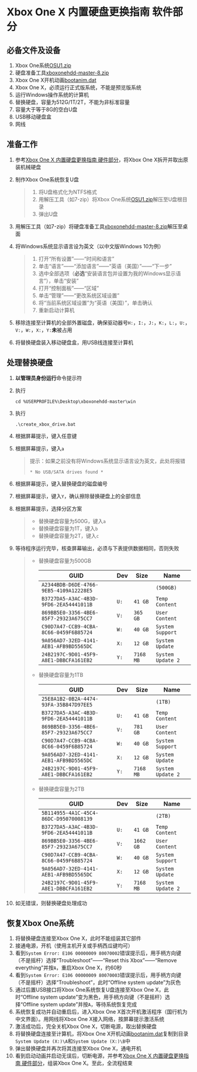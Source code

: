 # Xbox One X 内置硬盘更换指南 软件部分

## 必备文件及设备

1. Xbox One系统[OSU1.zip](http://www.xbox.com/xboxone/osu1)
2. 硬盘准备工具[xboxonehdd-master-8.zip](https://gbatemp.net/download/xbox-one-windows-and-linux-internal-hard-drive-partitioning-script.34239/download?version=35869)
3. Xbox One X开机动画[bootanim.dat](https://drive.google.com/open?id=1BKcee5bhNLugNkGsMjTV6kS1C5YxCW5H)
4. Xbox One X，必须运行正式版系统，不能是预览版系统
5. 运行Windows操作系统的计算机
6. 替换硬盘，容量为512G/1T/2T，不能为非标准容量
7. 容量大于等于8G的空白U盘
8. USB移动硬盘盒
9. 网线

## 准备工作

1. 参考[Xbox One X 内置硬盘更换指南 硬件部分](https://zh.ifixit.com/Guide/Xbox+One+X+%E5%86%85%E7%BD%AE%E7%A1%AC%E7%9B%98%E6%9B%B4%E6%8D%A2%E6%8C%87%E5%8D%97/124893)，将Xbox One X拆开并取出原装机械硬盘

2. 制作Xbox One系统恢复U盘

   > 1. 将U盘格式化为NTFS格式
   > 2. 用解压工具（如7-zip）将Xbox One系统[OSU1.zip](http://www.xbox.com/xboxone/osu1)解压至U盘根目录
   > 3. 弹出U盘

3. 用解压工具（如7-zip）将硬盘准备工具[xboxonehdd-master-8.zip](https://gbatemp.net/download/xbox-one-windows-and-linux-internal-hard-drive-partitioning-script.34239/download?version=35869)解压至桌面

4. 将Windows系统显示语言设为英文（以中文版Windows 10为例）

   > 1. 打开“所有设置”——“时间和语言”
   > 2. 单击“语言”——“添加语言”——“英语（美国）”——“下一步”
   > 3. 选中全部选项（**必选**“安装语言包并设置为我的Windows显示语言”），单击“安装”
   > 4. 打开“控制面板”——“区域”
   > 5. 单击“管理”——“更改系统区域设置”
   > 6. 将“当前系统区域设置”为“英语（美国）”，单击确认
   > 7. 重新启动计算机

5. 移除连接至计算机的全部外置磁盘，确保驱动器号`H:`，`I:`，`J:`，`K:`，`L:`，`U:`，`V:`，`W:`，`X:`，`Y:`**未**被占用

6. 将替换硬盘装入移动硬盘盒，用USB线连接至计算机

## 处理替换硬盘

1. **以管理员身份运行**命令提示符

2. 执行

   ```
   cd %USERPROFILE%\Desktop\xboxonehdd-master\win
   ```

3. 执行

   ```
   .\create_xbox_drive.bat
   ```

4. 根据屏幕提示，键入任意键

5. 根据屏幕提示，键入`a`

   > 提示：如果之前没有将Windows系统显示语言设为英文，此处将报错
   >
   > ```
   > * No USB/SATA drives found *
   > ```

6. 根据屏幕提示，键入替换硬盘的磁盘编号

7. 根据屏幕提示，键入`Y`，确认擦除替换硬盘上的全部信息

8. 根据屏幕提示，选择分区方案

   > - 替换硬盘容量为500G，键入`a`
   > - 替换硬盘容量为1T，键入`b`
   > - 替换硬盘容量为2T，键入`c`

9. 等待程序运行完毕，核查屏幕输出，必须与下表提供数据相同，否则失败

   > - 替换硬盘容量为500GB
   >
   >   | GUID                                   | Dev  | Size      | Name              |
   >   | -------------------------------------- | ---- | --------- | ----------------- |
   >   | `A2344BDB-D6DE-4766-9EB5-4109A12228E5` |      |           | `(500GB)`         |
   >   | `B3727DA5-A3AC-4B3D-9FD6-2EA54441011B` | `U:` | `41 GB`   | `Temp Content`    |
   >   | `869BB5E0-3356-4BE6-85F7-29323A675CC7` | `V:` | `365 GB`  | `User Content`    |
   >   | `C90D7A47-CCB9-4CBA-8C66-0459F6B85724` | `W:` | `40 GB`   | `System Support`  |
   >   | `9A056AD7-32ED-4141-AEB1-AFB9BD5565DC` | `X:` | `12 GB`   | `System Update`   |
   >   | `24B2197C-9D01-45F9-A8E1-DBBCFA161EB2` | `Y:` | `7168 MB` | `System Update 2` |
   >
   > - 替换硬盘容量为1TB
   >
   >   | GUID                                   | Dev  | Size      | Name              |
   >   | -------------------------------------- | ---- | --------- | ----------------- |
   >   | `25E8A1B2-0B2A-4474-93FA-35B847D97EE5` |      |           | `(1TB)`           |
   >   | `B3727DA5-A3AC-4B3D-9FD6-2EA54441011B` | `U:` | `41 GB`   | `Temp Content`    |
   >   | `869BB5E0-3356-4BE6-85F7-29323A675CC7` | `V:` | `781 GB`  | `User Content`    |
   >   | `C90D7A47-CCB9-4CBA-8C66-0459F6B85724` | `W:` | `40 GB`   | `System Support`  |
   >   | `9A056AD7-32ED-4141-AEB1-AFB9BD5565DC` | `X:` | `12 GB`   | `System Update`   |
   >   | `24B2197C-9D01-45F9-A8E1-DBBCFA161EB2` | `Y:` | `7168 MB` | `System Update 2` |
   >
   > - 替换硬盘容量为2TB
   >
   >   | GUID                                   | Dev  | Size      | Name              |
   >   | -------------------------------------- | ---- | --------- | ----------------- |
   >   | `5B114955-4A1C-45C4-86DC-D95070008139` |      |           | `(2TB)`           |
   >   | `B3727DA5-A3AC-4B3D-9FD6-2EA54441011B` | `U:` | `41 GB`   | `Temp Content`    |
   >   | `869BB5E0-3356-4BE6-85F7-29323A675CC7` | `V:` | `1662 GB` | `User Content`    |
   >   | `C90D7A47-CCB9-4CBA-8C66-0459F6B85724` | `W:` | `40 GB`   | `System Support`  |
   >   | `9A056AD7-32ED-4141-AEB1-AFB9BD5565DC` | `X:` | `12 GB`   | `System Update`   |
   >   | `24B2197C-9D01-45F9-A8E1-DBBCFA161EB2` | `Y:` | `7168 MB` | `System Update 2` |
   >
   
10. 如无错误，则替换硬盘处理成功

## 恢复Xbox One系统

1. 将替换硬盘连接至Xbox One X，此时不能组装其它部件
2. 接通电源，开机（使用主机开关或手柄西瓜键均可）
3. 看到`System Error: E106 00000009 80070002`错误提示后，用手柄方向键（不是摇杆）选择“Troubleshoot”——“Reset this Xbox”——“Remove everything”并按`A`，重启Xbox One X，约60秒
4. 看到`System Error: E106 00000009 80070003`错误提示后，用手柄方向键（不是摇杆）选择“Troubleshoot”，此时“Offline system update”为灰色
5. 通过后置USB接口将Xbox One系统恢复U盘连接至Xbox One X，此时“Offline system update”变为黑色，用手柄方向键（不是摇杆）选择“Offline system update”并按`A`，等待系统恢复完成
6. 系统恢复成功并自动重启后，进入Xbox One X首次开机激活程序（国行机为中文界面）。用网线将Xbox One X接入网络，按屏幕提示激活系统
7. 激活成功后，完全关机Xbox One X，切断电源，取出替换硬盘
8. 将替换硬盘连接至计算机，将Xbox One X开机动画[bootanim.dat](https://drive.google.com/open?id=1BKcee5bhNLugNkGsMjTV6kS1C5YxCW5H)复制到目录`System Update (X:)\A`和`System Update (X:)\B`中
9. 弹出替换硬盘并再次将其连接至Xbox One X，通电开机
10. 看到启动动画并启动无误后，切断电源，并参考[Xbox One X 内置硬盘更换指南 硬件部分](https://zh.ifixit.com/Guide/Xbox+One+X+%E5%86%85%E7%BD%AE%E7%A1%AC%E7%9B%98%E6%9B%B4%E6%8D%A2%E6%8C%87%E5%8D%97/124893)，组装Xbox One X。至此，全流程结束